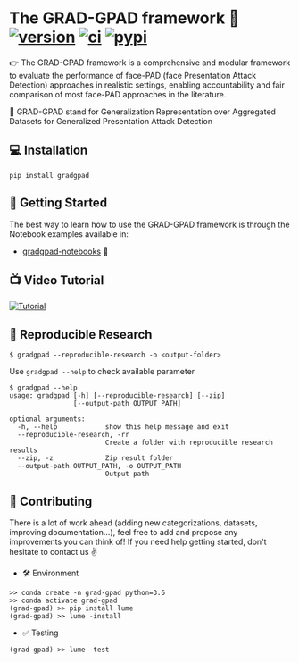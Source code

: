 # The GRAD-GPAD framework 🗿 [![version](https://img.shields.io/github/release/acostapazo/gradgpad/all.svg)](https://github.com/acostapazo/gradgpad/releases) [![ci](https://github.com/acostapazo/gradgpad/workflows/ci/badge.svg)](https://github.com/acostapazo/gradgpad/actions) [![pypi](https://img.shields.io/pypi/dm/gradgpad)](https://pypi.org/project/gradgpad/)


👉  The GRAD-GPAD framework is a comprehensive and modular framework to evaluate the performance of face-PAD (face Presentation Attack Detection) approaches in realistic settings, enabling accountability and fair comparison of most face-PAD approaches in the literature.

🙋  GRAD-GPAD stand for Generalization Representation over Aggregated Datasets for Generalized Presentation Attack Detection


## 💻 Installation

```console
pip install gradgpad
```

## 🚀 Getting Started

The best way to learn how to use the GRAD-GPAD framework is through the Notebook examples available in:

*  [gradgpad-notebooks](https://github.com/acostapazo/gradgpad-notebooks) 📔 

## 📺 Video Tutorial

[![Tutorial](https://img.youtube.com/vi/y5lQox0hmGU/0.jpg)](https://www.youtube.com/watch?v=y5lQox0hmGU)

## 📰 Reproducible Research

```console
$ gradgpad --reproducible-research -o <output-folder> 
```

Use `gradgpad --help` to check available parameter

```
$ gradgpad --help                         
usage: gradgpad [-h] [--reproducible-research] [--zip]
                [--output-path OUTPUT_PATH]

optional arguments:
  -h, --help            show this help message and exit
  --reproducible-research, -rr
                        Create a folder with reproducible research results
  --zip, -z             Zip result folder
  --output-path OUTPUT_PATH, -o OUTPUT_PATH
                        Output path
```

## 🤔 Contributing

There is a lot of work ahead (adding new categorizations, datasets, improving documentation...), feel free to add and propose any improvements you can think of! If you need help getting started, don't hesitate to contact us :v:

* 🛠️ Environment

```console
>> conda create -n grad-gpad python=3.6
>> conda activate grad-gpad
(grad-gpad) >> pip install lume
(grad-gpad) >> lume -install
```

* ✅ Testing

```console
(grad-gpad) >> lume -test
```

